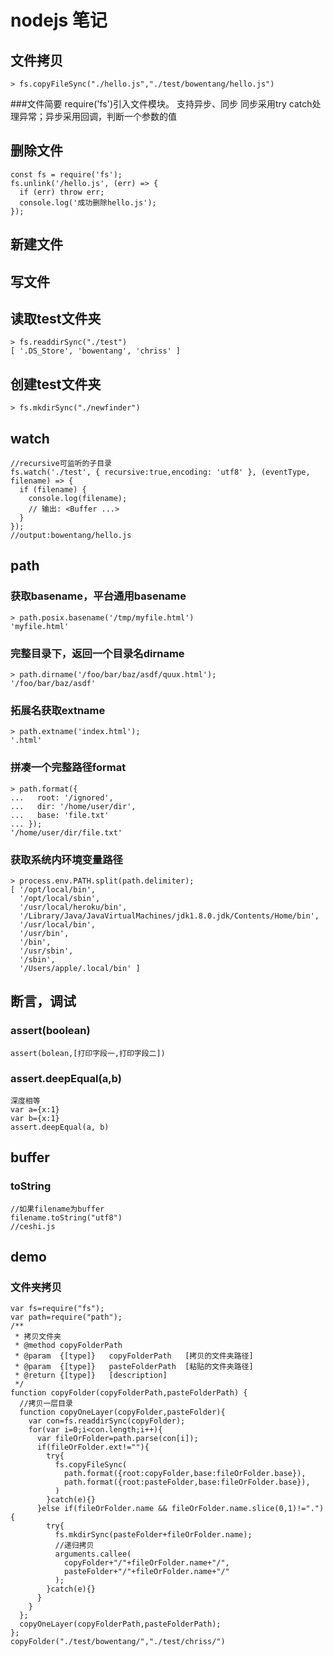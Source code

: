 # nodejs 笔记
## 文件拷贝
    > fs.copyFileSync("./hello.js","./test/bowentang/hello.js")
###文件简要
  require('fs')引入文件模块。 支持异步、同步
  同步采用try catch处理异常；异步采用回调，判断一个参数的值
## 删除文件
    const fs = require('fs');
    fs.unlink('/hello.js', (err) => {
      if (err) throw err;
      console.log('成功删除hello.js');
    });
## 新建文件
## 写文件
## 读取test文件夹
    > fs.readdirSync("./test")
    [ '.DS_Store', 'bowentang', 'chriss' ]
## 创建test文件夹
    > fs.mkdirSync("./newfinder")
## watch
    //recursive可监听的子目录
    fs.watch('./test', { recursive:true,encoding: 'utf8' }, (eventType, filename) => {
      if (filename) {
        console.log(filename);
        // 输出: <Buffer ...>
      }
    });
    //output:bowentang/hello.js
## path
### 获取basename，平台通用basename
    > path.posix.basename('/tmp/myfile.html')
    'myfile.html' 
### 完整目录下，返回一个目录名dirname
    > path.dirname('/foo/bar/baz/asdf/quux.html');
    '/foo/bar/baz/asdf'
### 拓展名获取extname
    > path.extname('index.html');
    '.html'
### 拼凑一个完整路径format
    > path.format({
    ...   root: '/ignored',
    ...   dir: '/home/user/dir',
    ...   base: 'file.txt'
    ... });
    '/home/user/dir/file.txt'
### 获取系统内环境变量路径
    > process.env.PATH.split(path.delimiter);
    [ '/opt/local/bin',
      '/opt/local/sbin',
      '/usr/local/heroku/bin',
      '/Library/Java/JavaVirtualMachines/jdk1.8.0.jdk/Contents/Home/bin',
      '/usr/local/bin',
      '/usr/bin',
      '/bin',
      '/usr/sbin',
      '/sbin',
      '/Users/apple/.local/bin' ]
## 断言，调试
### assert(boolean)
    assert(bolean,[打印字段一,打印字段二])
### assert.deepEqual(a,b)
    深度相等
    var a={x:1}
    var b={x:1}
    assert.deepEqual(a, b)

## buffer
### toString
    //如果filename为buffer
    filename.toString("utf8")
    //ceshi.js

## demo
### 文件夹拷贝
    var fs=require("fs");
    var path=require("path");
    /**
     * 拷贝文件夹
     * @method copyFolderPath
     * @param  {[type]}   copyFolderPath   [拷贝的文件夹路径]
     * @param  {[type]}   pasteFolderPath  [粘贴的文件夹路径]
     * @return {[type]}   [description]
     */
    function copyFolder(copyFolderPath,pasteFolderPath) {
      //拷贝一层目录
      function copyOneLayer(copyFolder,pasteFolder){
        var con=fs.readdirSync(copyFolder);
        for(var i=0;i<con.length;i++){
          var fileOrFolder=path.parse(con[i]);
          if(fileOrFolder.ext!=""){
            try{
              fs.copyFileSync(
                path.format({root:copyFolder,base:fileOrFolder.base}),
                path.format({root:pasteFolder,base:fileOrFolder.base}), 
              )
            }catch(e){}
          }else if(fileOrFolder.name && fileOrFolder.name.slice(0,1)!="."){
            try{ 
              fs.mkdirSync(pasteFolder+fileOrFolder.name);
              //递归拷贝
              arguments.callee(
                copyFolder+"/"+fileOrFolder.name+"/",
                pasteFolder+"/"+fileOrFolder.name+"/"
              );
            }catch(e){}
          }
        }
      };
      copyOneLayer(copyFolderPath,pasteFolderPath);
    };
    copyFolder("./test/bowentang/","./test/chriss/")